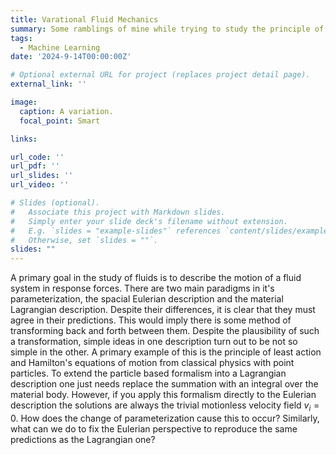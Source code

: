 ```yaml
---
title: Varational Fluid Mechanics
summary: Some ramblings of mine while trying to study the principle of least action in terms of fluid mechanics.
tags:
  - Machine Learning
date: '2024-9-14T00:00:00Z'

# Optional external URL for project (replaces project detail page).
external_link: ''

image:
  caption: A variation.
  focal_point: Smart

links:

url_code: ''
url_pdf: ''
url_slides: ''
url_video: ''

# Slides (optional).
#   Associate this project with Markdown slides.
#   Simply enter your slide deck's filename without extension.
#   E.g. `slides = "example-slides"` references `content/slides/example-slides.md`.
#   Otherwise, set `slides = ""`.
slides: ""
---
```


A primary goal in the study of fluids is to describe the motion of a fluid system in response forces. There are two main paradigms in it's parameterization, the spacial Eulerian description and the material Lagrangian description. Despite their differences, it is clear that they must agree in their predictions. This would imply there is some method of transforming back and forth between them. Despite the plausibility of such a transformation, simple ideas in one description turn out to be not so simple in the other. A primary example of this is the principle of least action and Hamilton's equations of motion from classical physics with point particles. To extend the particle based formalism into a Lagrangian description one just needs replace the summation with an integral over the material body. However, if you apply this formalism directly to the Eulerian description the solutions are always the trivial motionless velocity field $v_i = 0$. How does the change of parameterization cause this to occur? Similarly, what can we do to fix the Eulerian perspective to reproduce the same predictions as the Lagrangian one?
